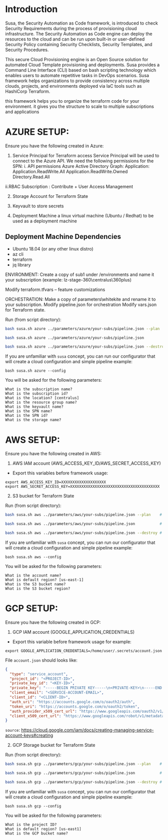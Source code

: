 # Introduction
Susa, the Security Automation as Code framework, is introduced to check Security Requirements during the process of provisioning cloud infrastructure. The Security Automation as Code engine can deploy the resources to the cloud and can be run upon built-in or user-defined Security Policy containing Security Checklists, Security Templates, and Security Procedures. 

This secure Cloud Provisioning engine is an Open Source solution for automated Cloud Template provisioning and deployments. Susa provides a Command Line Interface (CLI) based on bash scripting technology which enables users to automate repetitive tasks in DevOps scenarios. Susa framework helps organizations to provide consistency across multiple clouds, projects, and environments deployed via IaC tools such as HashiCorp Terraform.

this framework helps you to organize the terraform code for your environment. it gives you the structure to scale to multiple subscriptions and applications

# AZURE SETUP:

Ensure you have the following created in Azure:
1. Service Principal for Terraform access
Service Principal will be used to connect to the Azure API. We need the following permissions for the SPN:
  i. API permissions
      Azure Active Directory Graph:
        Application:
          Application.ReadWrite.All
          Application.ReadWrite.Owned
          Directory.Read.All

  ii.RBAC Subscription : Contribute + User Access Management

2. Storage Account for Terraform State

3. Keyvault to store secrets

4. Deployment Machine
a linux virtual machine (Ubuntu / Redhat) to be used as a deployment machine

## Deployment Machine Dependencies
 - Ubuntu 18.04 (or any other linux distro)
 - az cli
 - terraform
 - jq library


ENVIRONMENT:  Create a copy of sub1 under /environments and name it your subscription (example:  lz-stage-360\centralus\360plus)

Modify terraform.tfvars – feature customizations


ORCHESTRATION:  Make a copy of parameters\whitekite and rename it to your subscription.
Modify pipeline.json for orchestration
Modify vars.json for Terraform state.


Run (from script directory):
```bash
bash susa.sh azure ../parameters/azure/your-subs/pipeline.json --plan    # for plan

bash susa.sh azure ../parameters/azure/your-subs/pipeline.json           # for apply

bash susa.sh azure ../parameters/azure/your-subs/pipeline.json --destroy # for destroy
```

If you are unfamiliar with `susa` concept, you can run our configurator that will create a cloud configuration and simple pipeline example:
```
bash susa.sh azure --config
```
You will be asked for the following parameters:
```
What is the subscription name?
What is the subscription id?
What is the location? [centralus]
What is the resource group name?
What is the keyvault name?
What is the SPN name?
What is the SPN id?
What is the storage name?
```

# AWS SETUP:

Ensure you have the following created in AWS:
1. AWS IAM account (AWS_ACCESS_KEY_ID/AWS_SECRET_ACCESS_KEY)
  - Export this variables before framework usage:
```
export AWS_ACCESS_KEY_ID=XXXXXXXXXXXXXXXXXXXX
export AWS_SECRET_ACCESS_KEY=XXXXXXXXXXXXXXXXXXXXXXXXXXXXXXXXXXXXXXXX
```

2. S3 bucket for Terraform State

Run (from script directory):
```bash
bash susa.sh aws ../parameters/aws/your-subs/pipeline.json --plan    # for plan

bash susa.sh aws ../parameters/aws/your-subs/pipeline.json           # for apply

bash susa.sh aws ../parameters/aws/your-subs/pipeline.json --destroy # for destroy
```

If you are unfamiliar with `susa` concept, you can run our configurator that will create a cloud configuration and simple pipeline example:
```
bash susa.sh aws --config
```
You will be asked for the following parameters:
```
What is the account name?
What is default region? [us-east-1]
What is the S3 bucket name?
What is the S3 bucket region?
```

# GCP SETUP:

Ensure you have the following created in GCP:
1. GCP IAM account (GOOGLE_APPLICATION_CREDENTIALS)
  - Export this variable before framework usage for example:
```
export GOOGLE_APPLICATION_CREDENTIALS=/home/user/.secrets/account.json
```
File `account.json` should looks like:
```json
{
  "type": "service_account",
  "project_id": "<PROJECT-ID>",
  "private_key_id": "<KEY-ID>",
  "private_key": "-----BEGIN PRIVATE KEY-----\n<PRIVATE-KEY>\n-----END PRIVATE KEY-----\n",
  "client_email": "<SERVICE-ACCOUNT-EMAIL>",
  "client_id": "<CLIENT-ID>",
  "auth_uri": "https://accounts.google.com/o/oauth2/auth",
  "token_uri": "https://accounts.google.com/o/oauth2/token",
  "auth_provider_x509_cert_url": "https://www.googleapis.com/oauth2/v1/certs",
  "client_x509_cert_url": "https://www.googleapis.com/robot/v1/metadata/x509/<SERVICE-ACCOUNT-EMAIL>"
}
```
`source`: https://cloud.google.com/iam/docs/creating-managing-service-account-keys#creating

2. GCP Storage bucket for Terraform State

Run (from script directory):
```bash
bash susa.sh gcp ../parameters/gcp/your-subs/pipeline.json --plan    # for plan

bash susa.sh gcp ../parameters/gcp/your-subs/pipeline.json           # for apply

bash susa.sh gcp ../parameters/gcp/your-subs/pipeline.json --destroy # for destroy
```

If you are unfamiliar with `susa` concept, you can run our configurator that will create a cloud configuration and simple pipeline example:
```
bash susa.sh gcp --config
```
You will be asked for the following parameters:
```
What is the project ID?
What is default region? [us-east1]
What is the GCP bucket name?
```
